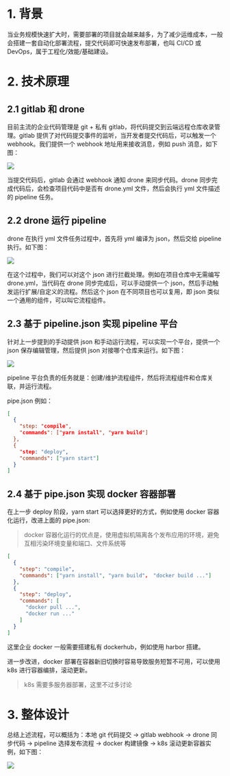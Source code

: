 # 1. 背景

当业务规模快速扩大时，需要部署的项目就会越来越多，为了减少运维成本，一般会搭建一套自动化部署流程，提交代码即可快速发布部署，也叫 CI/CD 或 DevOps，属于工程化/效能/基础建设。

# 2. 技术原理

## 2.1 gitlab 和 drone

目前主流的企业代码管理是 git + 私有 gitlab，将代码提交到云端远程仓库收录管理。gitlab 提供了对代码提交事件的监听，当开发者提交代码后，可以触发一个 webhook。我们提供一个 webhook 地址用来接收消息，例如 push 消息，如下图：

![](https://cdn.jsdelivr.net/gh/Saber2pr/MyWeb@master/resource/image/webhook.png)

当提交代码后，gitlab 会通过 webhook 通知 drone 来同步代码。drone 同步完成代码后，会检查项目代码中是否有 drone.yml 文件，然后会执行 yml 文件描述的 pipeline 任务。

## 2.2 drone 运行 pipeline

drone 在执行 yml 文件任务过程中，首先将 yml 编译为 json，然后交给 pipeline 执行。如下图：

![](https://cdn.jsdelivr.net/gh/Saber2pr/MyWeb@master/resource/image/drone.png)

在这个过程中，我们可以对这个 json 进行拦截处理。例如在项目仓库中无需编写 drone.yml，当代码在 drone 同步完成后，可以手动提供一个 json，然后手动触发运行扩展/自定义的流程。然后这个 json 在不同项目也可以复用，即 json 类似一个通用的组件，可以叫它流程组件。

## 2.3 基于 pipeline.json 实现 pipeline 平台

针对上一步提到的手动提供 json 和手动运行流程，可以实现一个平台，提供一个 json 保存编辑管理，然后提供 json 对接哪个仓库来运行。如下图：

![](https://cdn.jsdelivr.net/gh/Saber2pr/MyWeb@master/resource/image/pipeline2.png)

pipeline 平台负责的任务就是：创建/维护流程组件，然后将流程组件和仓库关联，并运行流程。

pipe.json 例如：

```json
[
  {
    "step: "compile",
    "commands": ["yarn install", "yarn build"]
  },
  {
    "step: "deploy",
    "commands": ["yarn start"]
  }
]
```

## 2.4 基于 pipe.json 实现 docker 容器部署

在上一步 deploy 阶段，yarn start 可以选择更好的方式，例如使用 docker 容器化运行，改进上面的 pipe.json:

> docker 容器化运行的优点是，使用虚拟机隔离各个发布应用的环境，避免互相污染环境变量和端口、文件系统等

```json
[
  {
    "step": "compile",
    "commands": ["yarn install", "yarn build"， "docker build ..."]
  },
  {
    "step": "deploy",
    "commands": [
      "docker pull ...",
      "docker run ..."
    ]
  }
]
```

这里企业 docker 一般需要搭建私有 dockerhub，例如使用 harbor 搭建。

进一步改进，docker 部署在容器新旧切换时容易导致服务短暂不可用，可以使用 k8s 进行容器编排，滚动更新。

> k8s 需要多服务器部署，这里不过多讨论

# 3. 整体设计

总结上述流程，可以概括为：本地 git 代码提交 -> gitlab webhook -> drone 同步代码 -> pipeline 选择发布流程 -> docker 构建镜像 -> k8s 滚动更新容器实例，如下图：

![](https://cdn.jsdelivr.net/gh/Saber2pr/MyWeb@master/resource/image/cicd.png)
